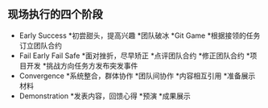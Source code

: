 ## 现场执行的四个阶段

* Early Success
	*初尝甜头，提高兴趣
	*团队破冰
	*Git Game
	*根据接领的任务订立团队合约
* Fail Early Fail Safe
	*面对挫折，尽早矫正
	*点评团队合约
	*修正团队合约
	*项目开发
	*挑战方向任务方发布突发事件
* Convergence
	*系统整合，群体协作
	*团队间协作
	*内容相互引用
	*准备展示材料
* Demonstration
	*发表内容，回馈心得
	*预演
	*成果展示
